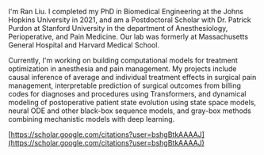 I'm Ran Liu. I completed my PhD in Biomedical Engineering at the Johns Hopkins University in 2021, and am a Postdoctoral Scholar with Dr. Patrick Purdon at Stanford University in the department of Anesthesiology, Perioperative, and Pain Medicine. Our lab was formerly at Massachusetts General Hospital and Harvard Medical School.



Currently, I'm working on building computational models for treatment optimization in anesthesia and pain management. My projects include causal inference of average and individual treatment effects in surgical pain management, interpretable prediction of surgical outcomes from billing codes for diagnoses and procedures using Transformers, and dynamical modeling of postoperative patient state evolution using state space models, neural ODE and other black-box sequence models, and gray-box methods combining mechanistic models with deep learning.


[https://scholar.google.com/citations?user=bshgBtkAAAAJ](https://scholar.google.com/citations?user=bshgBtkAAAAJ)
